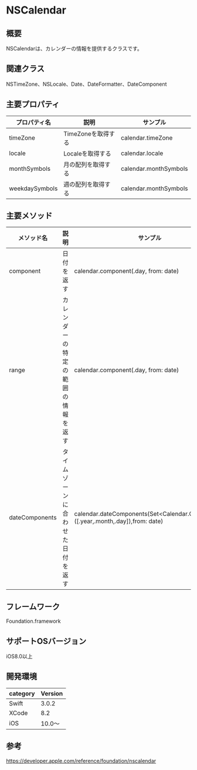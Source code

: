 # NSCalendar

## 概要
NSCalendarは、カレンダーの情報を提供するクラスです。

## 関連クラス
NSTimeZone、NSLocale、Date、DateFormatter、DateComponent

## 主要プロパティ

|プロパティ名|説明|サンプル|
|---|---|---|
|timeZone | TimeZoneを取得する | calendar.timeZone |
|locale | Localeを取得する | calendar.locale |
|monthSymbols | 月の配列を取得する | calendar.monthSymbols |
|weekdaySymbols | 週の配列を取得する | calendar.monthSymbols |


## 主要メソッド
|メソッド名|説明|サンプル|
|---|---|---|
|component | 日付を返す | calendar.component(.day, from: date) |
|range | カレンダーの特定の範囲の情報を返す | calendar.component(.day, from: date) |
|dateComponents | タイムゾーンに合わせた日付を返す | calendar.dateComponents(Set<Calendar.Component>([.year,.month,.day]),from: date) |

## フレームワーク
Foundation.framework

## サポートOSバージョン
iOS8.0以上

## 開発環境
|category | Version| 
|---|---|
| Swift | 3.0.2 |
| XCode | 8.2 |
| iOS | 10.0〜 |

## 参考
https://developer.apple.com/reference/foundation/nscalendar
